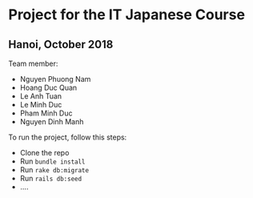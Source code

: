 # Project for the IT Japanese Course
## Hanoi, October 2018

Team member:

- Nguyen Phuong Nam
- Hoang Duc Quan
- Le Anh Tuan
- Le Minh Duc
- Pham Minh Duc
- Nguyen Dinh Manh

To run the project, follow this steps:

- Clone the repo
- Run `bundle install`
- Run `rake db:migrate`
- Run `rails db:seed`
- .... 
